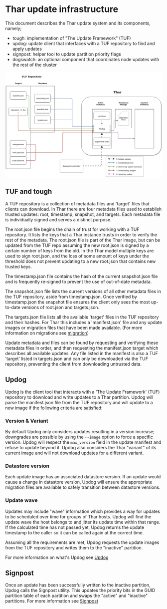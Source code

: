 # Thar update infrastructure
This document describes the Thar update system and its components, namely;

- tough: implementation of "The Update Framework" (TUF)
- updog: update client that interfaces with a TUF repository to find and apply updates
- signpost: helper tool to update partition priority flags
- dogswatch: an optional component that coordinates node updates with the rest of the cluster

![Update overview](update-system.png)
## TUF and tough
A TUF repository is a collection of metadata files and 'target' files that clients can download.
In Thar there are four metadata files used to establish trusted updates: root, timestamp, snapshot, and targets.
Each metadata file is individually signed and serves a distinct purpose.

The root.json file begins the chain of trust for working with a TUF repository.
It lists the keys that a Thar instance trusts in order to verify the rest of the metadata.
The root.json file is part of the Thar image, but can be updated from the TUF repo assuming the new root.json is signed by a certain number of keys from the old.
In the Thar model multiple keys are used to sign root.json, and the loss of some amount of keys under the threshold does not prevent updating to a new root.json that contains new trusted keys.

The timestamp.json file contains the hash of the current snapshot.json file and is frequently re-signed to prevent the use of out-of-date metadata.

The snapshot.json file lists the current versions of all other metadata files in the TUF repository, aside from timestamp.json.
Once verified by timestamp.json the snapshot file ensures the client only sees the most up-to-date versions of root.json and targets.json.

The targets.json file lists all the available 'target' files in the TUF repository and their hashes.
For Thar this includes a 'manifest.json' file and any update images or migration files that have been made available.
(For more information on migrations see [migration](../api/migration))

Update metadata and files can be found by requesting and verifying these metadata files in order, and then requesting the manifest.json target which describes all available updates.
Any file listed in the manifest is also a TUF 'target' listed in targets.json and can only be downloaded via the TUF repository, preventing the client from downloading untrusted data.

## Updog
Updog is the client tool that interacts with a 'The Update Framework' (TUF) repository to download and write updates to a Thar partition.
Updog will parse the manifest.json file from the TUF repository and will update to a new image if the following criteria are satisfied:
### Version & Variant
By default Updog only considers updates resulting in a version increase; downgrades are possible by using the `--image` option to force a specific version.
Updog will respect the `max_version` field in the update manifest and refuse to update beyond it.
Updog also considers the Thar "variant" of its current image and will not download updates for a different variant.
### Datastore version
Each update image has an associated datastore version.
If an update would cause a change in datastore version, Updog will ensure the appropriate migration files are available to safely transition between datastore versions.
### Update wave
Updates may include "wave" information which provides a way for updates to be scheduled over time for groups of Thar hosts.
Updog will find the update wave the host belongs to and jitter its update time within that range.
If the calculated time has not passed yet, Updog returns the update timestamp to the caller so it can be called again at the correct time.

Assuming all the requirements are met, Updog requests the update images from the TUF repository and writes them to the "inactive" partition.

For more information on what's Updog see [Updog](updog/)
## Signpost
Once an update has been successfully written to the inactive partition, Updog calls the Signpost utility.
This updates the priority bits in the GUID partition table of each partition and swaps the "active" and "inactive" partitions.
For more information see [Signpost](signpost/)
